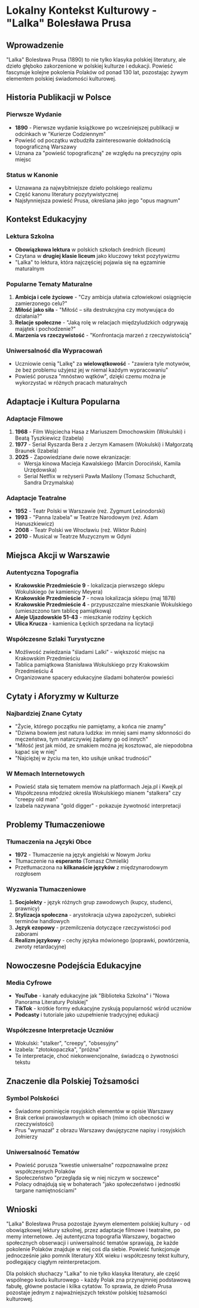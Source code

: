 # Lokalny Kontekst Kulturowy - "Lalka" Bolesława Prusa

## Wprowadzenie
"Lalka" Bolesława Prusa (1890) to nie tylko klasyka polskiej literatury, ale dzieło głęboko zakorzenione w polskiej kulturze i edukacji. Powieść fascynuje kolejne pokolenia Polaków od ponad 130 lat, pozostając żywym elementem polskiej świadomości kulturowej.

## Historia Publikacji w Polsce

### Pierwsze Wydanie
- **1890** - Pierwsze wydanie książkowe po wcześniejszej publikacji w odcinkach w "Kurierze Codziennym"
- Powieść od początku wzbudziła zainteresowanie dokładnością topograficzną Warszawy
- Uznana za "powieść topograficzną" ze względu na precyzyjny opis miejsc

### Status w Kanonie
- Uznawana za najwybitniejsze dzieło polskiego realizmu
- Część kanonu literatury pozytywistycznej
- Najsłynniejsza powieść Prusa, określana jako jego "opus magnum"

## Kontekst Edukacyjny

### Lektura Szkolna
- **Obowiązkowa lektura** w polskich szkołach średnich (liceum)
- Czytana w **drugiej klasie liceum** jako kluczowy tekst pozytywizmu
- "Lalka" to lektura, która najczęściej pojawia się na egzaminie maturalnym

### Popularne Tematy Maturalne
1. **Ambicja i cele życiowe** - "Czy ambicja ułatwia człowiekowi osiągnięcie zamierzonego celu?"
2. **Miłość jako siła** - "Miłość – siła destrukcyjna czy motywująca do działania?"
3. **Relacje społeczne** - "Jaką rolę w relacjach międzyludzkich odgrywają majątek i pochodzenie?"
4. **Marzenia vs rzeczywistość** - "Konfrontacja marzeń z rzeczywistością"

### Uniwersalność dla Wypracowań
- Uczniowie cenią "Lalkę" za **wielowątkowość** - "zawiera tyle motywów, że bez problemu użyjesz jej w niemal każdym wypracowaniu"
- Powieść porusza "mnóstwo wątków", dzięki czemu można je wykorzystać w różnych pracach maturalnych

## Adaptacje i Kultura Popularna

### Adaptacje Filmowe
1. **1968** - Film Wojciecha Hasa z Mariuszem Dmochowskim (Wokulski) i Beatą Tyszkiewicz (Izabela)
2. **1977** - Serial Ryszarda Bera z Jerzym Kamasem (Wokulski) i Małgorzatą Braunek (Izabela)
3. **2025** - Zapowiedziane dwie nowe ekranizacje:
   - Wersja kinowa Macieja Kawalskiego (Marcin Dorociński, Kamila Urzędowska)
   - Serial Netflix w reżyserii Pawła Maślony (Tomasz Schuchardt, Sandra Drzymalska)

### Adaptacje Teatralne
- **1952** - Teatr Polski w Warszawie (reż. Zygmunt Leśnodorski)
- **1993** - "Panna Izabela" w Teatrze Narodowym (reż. Adam Hanuszkiewicz)
- **2008** - Teatr Polski we Wrocławiu (reż. Wiktor Rubin)
- **2010** - Musical w Teatrze Muzycznym w Gdyni

## Miejsca Akcji w Warszawie

### Autentyczna Topografia
- **Krakowskie Przedmieście 9** - lokalizacja pierwszego sklepu Wokulskiego (w kamienicy Meyera)
- **Krakowskie Przedmieście 7** - nowa lokalizacja sklepu (maj 1878)
- **Krakowskie Przedmieście 4** - przypuszczalne mieszkanie Wokulskiego (umieszczono tam tablicę pamiątkową)
- **Aleje Ujazdowskie 51-43** - mieszkanie rodziny Łęckich
- **Ulica Krucza** - kamienica Łęckich sprzedana na licytacji

### Współczesne Szlaki Turystyczne
- Możliwość zwiedzania "śladami Lalki" - większość miejsc na Krakowskim Przedmieściu
- Tablica pamiątkowa Stanisława Wokulskiego przy Krakowskim Przedmieściu 4
- Organizowane spacery edukacyjne śladami bohaterów powieści

## Cytaty i Aforyzmy w Kulturze

### Najbardziej Znane Cytaty
- "Życie, którego początku nie pamiętamy, a końca nie znamy"
- "Dziwna bowiem jest natura ludzka: im mniej sami mamy skłonności do męczeństwa, tym natarczywiej żądamy go od innych"
- "Miłość jest jak miód, ze smakiem można jej kosztować, ale niepodobna kąpać się w niej"
- "Najciężej w życiu ma ten, kto usiłuje unikać trudności"

### W Memach Internetowych
- Powieść stała się tematem memów na platformach Jeja.pl i Kwejk.pl
- Współczesna młodzież określa Wokulskiego mianem "stalkera" czy "creepy old man"
- Izabela nazywana "gold digger" - pokazuje żywotność interpretacji

## Problemy Tłumaczeniowe

### Tłumaczenia na Języki Obce
- **1972** - Tłumaczenie na język angielski w Nowym Jorku
- Tłumaczenie na **esperanto** (Tomasz Chmielik)
- Przetłumaczona na **kilkanaście języków** z międzynarodowym rozgłosem

### Wyzwania Tłumaczeniowe
1. **Socjolekty** - język różnych grup zawodowych (kupcy, studenci, prawnicy)
2. **Stylizacja społeczna** - arystokracja używa zapożyczeń, subiekci terminów handlowych
3. **Język ezopowy** - przemilczenia dotyczące rzeczywistości pod zaborami
4. **Realizm językowy** - cechy języka mówionego (poprawki, powtórzenia, zwroty retardacyjne)

## Nowoczesne Podejścia Edukacyjne

### Media Cyfrowe
- **YouTube** - kanały edukacyjne jak "Biblioteka Szkolna" i "Nowa Panorama Literatury Polskiej"
- **TikTok** - krótkie formy edukacyjne zyskują popularność wśród uczniów
- **Podcasty** i tutoriale jako uzupełnienie tradycyjnej edukacji

### Współczesne Interpretacje Uczniów
- Wokulski: "stalker", "creepy", "obsesyjny"
- Izabela: "złotokopaczka", "próżna"
- Te interpretacje, choć niekonwencjonalne, świadczą o żywotności tekstu

## Znaczenie dla Polskiej Tożsamości

### Symbol Polskości
- Świadome pominięcie rosyjskich elementów w opisie Warszawy
- Brak cerkwi prawosławnych w opisach (mimo ich obecności w rzeczywistości)
- Prus "wymazał" z obrazu Warszawy dwujęzyczne napisy i rosyjskich żołnierzy

### Uniwersalność Tematów
- Powieść porusza "kwestie uniwersalne" rozpoznawalne przez współczesnych Polaków
- Społeczeństwo "przegląda się w niej niczym w soczewce"
- Polacy odnajdują się w bohaterach "jako społeczeństwo i jednostki targane namiętnościami"

## Wnioski

"Lalka" Bolesława Prusa pozostaje żywym elementem polskiej kultury - od obowiązkowej lektury szkolnej, przez adaptacje filmowe i teatralne, po memy internetowe. Jej autentyczna topografia Warszawy, bogactwo społecznych obserwacji i uniwersalność tematów sprawiają, że każde pokolenie Polaków znajduje w niej coś dla siebie. Powieść funkcjonuje jednocześnie jako pomnik literatury XIX wieku i współczesny tekst kultury, podlegający ciągłym reinterpretacjom.

Dla polskich słuchaczy "Lalka" to nie tylko klasyka literatury, ale część wspólnego kodu kulturowego - każdy Polak zna przynajmniej podstawową fabułę, główne postacie i kilka cytatów. To sprawia, że dzieło Prusa pozostaje jednym z najważniejszych tekstów polskiej tożsamości kulturowej.